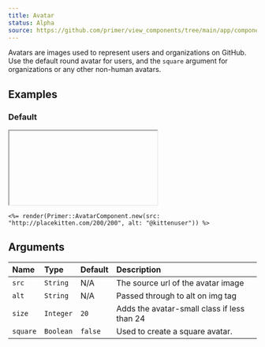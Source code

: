 ```yaml
---
title: Avatar
status: Alpha
source: https://github.com/primer/view_components/tree/main/app/components/primer/avatar_component.rb
---
```


<!-- Warning: AUTO-GENERATED file, do not edit. Add code comments to your Ruby instead <3 -->

Avatars are images used to represent users and organizations on GitHub.
Use the default round avatar for users, and the `square` argument
for organizations or any other non-human avatars.

## Examples

### Default

<iframe onLoad={(e) => e.target.style.height = e.target.contentWindow.document.body.scrollHeight + 34 + 'px'} style="width: 100%; border: 0px;" srcdoc="<html class='Box height-full p-3'><head><link href='https://unpkg.com/@primer/css/dist/primer.css' rel='stylesheet'></head><body><img src='http://placekitten.com/200/200' alt='@kittenuser' size='20' height='20' width='20' class='avatar avatar--small CircleBadge '></img></body></html>"></iframe>

```erb
<%= render(Primer::AvatarComponent.new(src: "http://placekitten.com/200/200", alt: "@kittenuser")) %>
```

## Arguments

| Name | Type | Default | Description |
| :- | :- | :- | :- |
| `src` | `String` | N/A | The source url of the avatar image |
| `alt` | `String` | N/A | Passed through to alt on img tag |
| `size` | `Integer` | `20` | Adds the avatar-small class if less than 24 |
| `square` | `Boolean` | `false` | Used to create a square avatar. |
